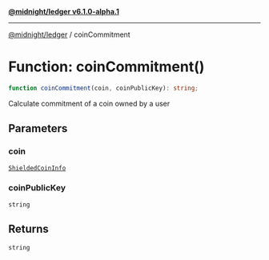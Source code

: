 [**@midnight/ledger v6.1.0-alpha.1**](../README.md)

***

[@midnight/ledger](../globals.md) / coinCommitment

# Function: coinCommitment()

```ts
function coinCommitment(coin, coinPublicKey): string;
```

Calculate commitment of a coin owned by a user

## Parameters

### coin

[`ShieldedCoinInfo`](../type-aliases/ShieldedCoinInfo.md)

### coinPublicKey

`string`

## Returns

`string`
